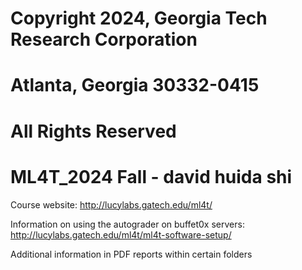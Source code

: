 # Copyright 2024, Georgia Tech Research Corporation    
# Atlanta, Georgia 30332-0415     
# All Rights Reserved  

# ML4T_2024 Fall - david huida shi
Course website: http://lucylabs.gatech.edu/ml4t/

Information on using the autograder on buffet0x servers: http://lucylabs.gatech.edu/ml4t/ml4t-software-setup/

Additional information in PDF reports within certain folders

